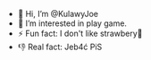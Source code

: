 - 👋 Hi, I’m @KulawyJoe
- 👀 I’m interested in play game.
- ⚡ Fun fact: I don't like strawbery🍓
- 👎 Real fact: Jeb4ć PiS
